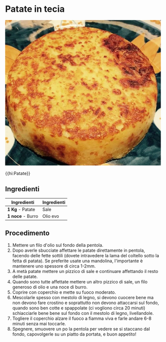 # Patate in tecia

![](img/Patate-in-tecia.webp)

{{hi:Patate}}

## Ingredienti

| Ingredienti                  | Ingredienti             |
| ---------------------------- | ----------------------- |
| **1 Kg** - Patate | Sale |
| **1 noce** - Burro | Olio evo |

## Procedimento

1. Mettere un filo d'olio sul fondo della pentola. 
1. Dopo averle sbucciate affettare le patate direttamente in pentola, facendo delle fette sottili (dovete intravedere la lama del coltello sotto la fetta di patata). Se preferite usate una mandolina, l'importante è mantenere uno spessore di circa 1-2mm. 
1. A metà patate mettere un pizzico di sale e continuare affettando il resto delle patate. 
1. Quando sono tutte affettate mettere un altro pizzico di sale, un filo generoso di olio e una noce di burro. 
1. Coprire con coperchio e mette su fuoco moderato. 
1. Mescolarle spesso con mestolo di legno, si devono cuocere bene ma non devono fare crostino e soprattutto non devono attaccarsi sul fondo, quando sono ben cotte e spappolate (ci vogliono circa 20 minuti) schiacciarle bene bene sul fondo con il mestolo di legno, livellandole. 
1. Togliere il coperchio alzare il fuoco a fiamma viva e farle andare 6-8 minuti senza mai toccarle. 
1. Spegnere, smuovere un po la pentola per vedere se si staccano dal fondo, capovolgerle su un piatto da portata, e buon appetito!
